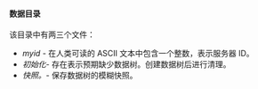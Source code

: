 #### 数据目录

该目录中有两三个文件：

- *myid* - 在人类可读的 ASCII 文本中包含一个整数，表示服务器 ID。
- *初始化*- 存在表示预期缺少数据树。创建数据树后进行清理。
- *快照。*- 保存数据树的模糊快照。